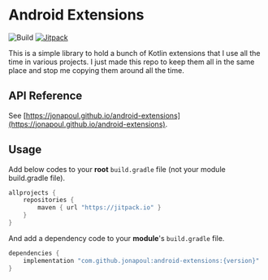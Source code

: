 # Android Extensions

![Build](https://github.com/jonapoul/android-extensions/actions/workflows/actions.yml/badge.svg)
[![Jitpack](https://jitpack.io/v/jonapoul/android-extensions.svg)](https://jitpack.io/#jonapoul/android-extensions)

This is a simple library to hold a bunch of Kotlin extensions that I use all the time in various projects. I just made this repo to keep them all in the same place and stop me copying them around all the time.

## API Reference
See [https://jonapoul.github.io/android-extensions](https://jonapoul.github.io/android-extensions).

## Usage
Add below codes to your **root** `build.gradle` file (not your module build.gradle file).
```gradle
allprojects {
    repositories {
        maven { url "https://jitpack.io" }
    }
}
```
And add a dependency code to your **module**'s `build.gradle` file.
```gradle
dependencies {
    implementation "com.github.jonapoul:android-extensions:{version}"
}
```
